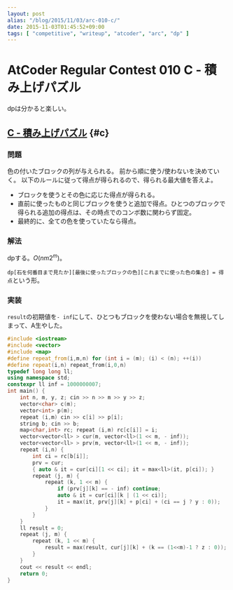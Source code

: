 ```yaml
---
layout: post
alias: "/blog/2015/11/03/arc-010-c/"
date: 2015-11-03T01:45:52+09:00
tags: [ "competitive", "writeup", "atcoder", "arc", "dp" ]
---
```


# AtCoder Regular Contest 010 C - 積み上げパズル

dpは分かると楽しい。

<!-- more -->

## [C - 積み上げパズル](https://beta.atcoder.jp/contests/arc010/tasks/arc010_3) {#c}

### 問題

色の付いたブロックの列が与えられる。
前から順に使う/使わないを決めていく。
以下のルールに従って得点が得られるので、得られる最大値を答えよ。

-   ブロックを使うとその色に応じた得点が得られる。
-   直前に使ったものと同じブロックを使うと追加で得点。ひとつのブロックで得られる追加の得点は、その時点でのコンボ数に関わらず固定。
-   最終的に、全ての色を使っていたなら得点。


### 解法

dpする。$O(nm2^m)$。

`dp[石を何番目まで見たか][最後に使ったブロックの色][これまでに使った色の集合] = 得点`という形。

### 実装

`result`の初期値を`- inf`にして、ひとつもブロックを使わない場合を無視してしまって、A生やした。

``` c++
#include <iostream>
#include <vector>
#include <map>
#define repeat_from(i,m,n) for (int i = (m); (i) < (n); ++(i))
#define repeat(i,n) repeat_from(i,0,n)
typedef long long ll;
using namespace std;
constexpr ll inf = 1000000007;
int main() {
    int n, m, y, z; cin >> n >> m >> y >> z;
    vector<char> c(m);
    vector<int> p(m);
    repeat (i,m) cin >> c[i] >> p[i];
    string b; cin >> b;
    map<char,int> rc; repeat (i,m) rc[c[i]] = i;
    vector<vector<ll> > cur(m, vector<ll>(1 << m, - inf));
    vector<vector<ll> > prv(m, vector<ll>(1 << m, - inf));
    repeat (i,n) {
        int ci = rc[b[i]];
        prv = cur;
        { auto & it = cur[ci][1 << ci]; it = max<ll>(it, p[ci]); }
        repeat (j, m) {
            repeat (k, 1 << m) {
                if (prv[j][k] == - inf) continue;
                auto & it = cur[ci][k | (1 << ci)];
                it = max(it, prv[j][k] + p[ci] + (ci == j ? y : 0));
            }
        }
    }
    ll result = 0;
    repeat (j, m) {
        repeat (k, 1 << m) {
            result = max(result, cur[j][k] + (k == (1<<m)-1 ? z : 0));
        }
    }
    cout << result << endl;
    return 0;
}
```
